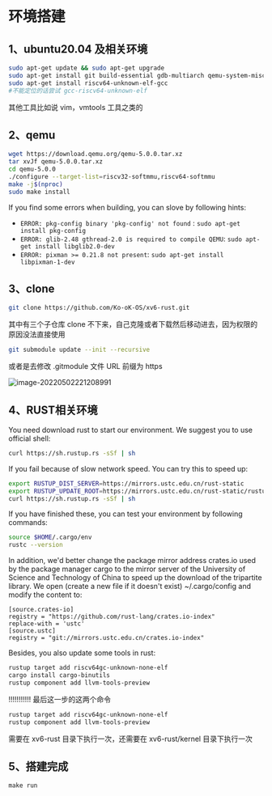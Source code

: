 # 环境搭建

## 1、ubuntu20.04 及相关环境

```bash
sudo apt-get update && sudo apt-get upgrade
sudo apt-get install git build-essential gdb-multiarch qemu-system-misc gcc-riscv64-linux-gnu binutils-riscv64-linux-gnu
sudo apt-get install riscv64-unknown-elf-gcc 
#不能定位的话尝试 gcc-riscv64-unknown-elf
```

其他工具比如说 vim，vmtools 工具之类的

## 2、qemu

```bash
wget https://download.qemu.org/qemu-5.0.0.tar.xz  
tar xvJf qemu-5.0.0.tar.xz  
cd qemu-5.0.0  
./configure --target-list=riscv32-softmmu,riscv64-softmmu   
make -j$(nproc)  
sudo make install  
```

If you find some errors when building, you can slove by following hints:

- `ERROR: pkg-config binary 'pkg-config' not found` : `sudo apt-get install pkg-config`
- `ERROR: glib-2.48 gthread-2.0 is required to compile QEMU`: `sudo apt-get install libglib2.0-dev`
- `ERROR: pixman >= 0.21.8 not present`: `sudo apt-get install libpixman-1-dev`

## 3、clone

```bash
git clone https://github.com/Ko-oK-OS/xv6-rust.git
```

其中有三个子仓库 clone 不下来，自己克隆或者下载然后移动进去，因为权限的原因没法直接使用 

```bash
git submodule update --init --recursive
```

或者是去修改 .gitmodule 文件 URL 前缀为 https 

![image-20220502221208991](C:/Users/Rand/AppData/Roaming/Typora/typora-user-images/image-20220502221208991.png)

## 4、RUST相关环境

You need download rust to start our environment. We suggest you to use official shell:

```bash
curl https://sh.rustup.rs -sSf | sh
```

If you fail because of slow network speed. You can try this to speed up:

```bash
export RUSTUP_DIST_SERVER=https://mirrors.ustc.edu.cn/rust-static
export RUSTUP_UPDATE_ROOT=https://mirrors.ustc.edu.cn/rust-static/rustup
curl https://sh.rustup.rs -sSf | sh
```

If you have finished these, you can test your environment by following commands:

```bash
source $HOME/.cargo/env  
rustc --version
```

In addition, we'd better change the package mirror address crates.io used by the package manager cargo to the mirror server of the University of Science and Technology of China to speed up the download of the tripartite library. We open (create a new file if it doesn't exist) ~/.cargo/config and modify the content to:

```
[source.crates-io]
registry = "https://github.com/rust-lang/crates.io-index"
replace-with = 'ustc'
[source.ustc]
registry = "git://mirrors.ustc.edu.cn/crates.io-index"
```

Besides, you also update some tools in rust:

```bash
rustup target add riscv64gc-unknown-none-elf
cargo install cargo-binutils
rustup component add llvm-tools-preview
```

!!!!!!!!!!! 最后这一步的这两个命令

```bash
rustup target add riscv64gc-unknown-none-elf
rustup component add llvm-tools-preview
```

需要在 xv6-rust 目录下执行一次，还需要在 xv6-rust/kernel 目录下执行一次

## 5、搭建完成

```
make run
```

